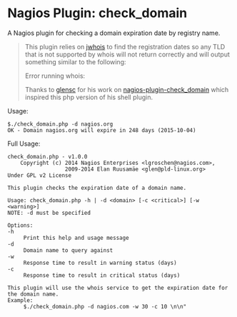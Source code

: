 Nagios Plugin: check_domain
============================

A Nagios plugin for checking a domain expiration date by registry name.  


> This plugin relies on [jwhois](https://github.com/jodrell/jwhois) to find the registration 
> dates so any TLD that is not supported by whois will not return correctly and will output
> something similar to the following:
> 
> 	Error running whois:
>
> Thanks to [glensc](https://github.com/glensc) for his work on [nagios-plugin-check_domain](https://github.com/glensc/nagios-plugin-check_domain) 
> which inspired this php version of his shell plugin.

Usage:

	$./check_domain.php -d nagios.org
	OK - Domain nagios.org will expire in 248 days (2015-10-04)

Full Usage:

	check_domain.php - v1.0.0
        Copyright (c) 2014 Nagios Enterprises <lgroschen@nagios.com>, 
                      2009-2014 Elan Ruusamäe <glen@pld-linux.org>
	Under GPL v2 License

	This plugin checks the expiration date of a domain name.

	Usage: check_domain.php -h | -d <domain> [-c <critical>] [-w <warning>]
	NOTE: -d must be specified

	Options:
	-h
	     Print this help and usage message
	-d
	     Domain name to query against
	-w
	     Response time to result in warning status (days)
	-c
	     Response time to result in critical status (days)

	This plugin will use the whois service to get the expiration date for the domain name.
	Example:
	     $./check_domain.php -d nagios.com -w 30 -c 10 \n\n"

